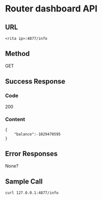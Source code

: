 # Router dashboard API

## URL

`<rita ip>:4877/info`

## Method

GET

## Success Response

### Code

200

### Content

```
{
    "balance":-1029470595
}
```

## Error Responses

None?

## Sample Call

`curl 127.0.0.1:4877/info`
